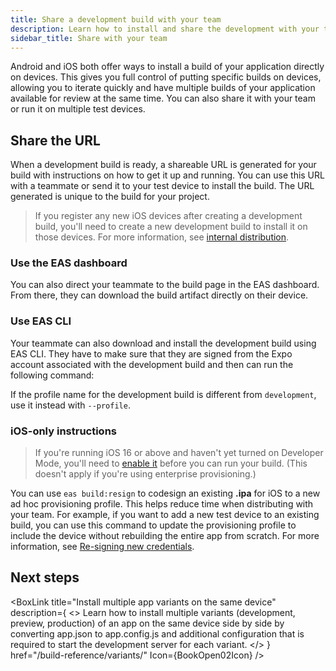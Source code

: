 ```yaml
---
title: Share a development build with your team
description: Learn how to install and share the development with your team or run it on multiple devices.
sidebar_title: Share with your team
---
```


Android and iOS both offer ways to install a build of your application directly on devices. This gives you full control of putting specific builds on devices, allowing you to iterate quickly and have multiple builds of your application available for review at the same time. You can also share it with your team or run it on multiple test devices.

## Share the URL

When a development build is ready, a shareable URL is generated for your build with instructions on how to get it up and running. You can use this URL with a teammate or send it to your test device to install the build. The URL generated is unique to the build for your project.

> If you register any new iOS devices after creating a development build, you'll need to create a new development build to install it on those devices. For more information, see [internal distribution](/build/internal-distribution/).

### Use the EAS dashboard

You can also direct your teammate to the build page in the EAS dashboard. From there, they can download the build artifact directly on their device.

### Use EAS CLI

Your teammate can also download and install the development build using EAS CLI. They have to make sure that they are signed from the Expo account associated with the development build and then can run the following command:

If the profile name for the development build is different from `development`, use it instead with `--profile`.

### iOS-only instructions

> If you're running iOS 16 or above and haven't yet turned on Developer Mode, you'll need to [enable it](/guides/ios-developer-mode) before you can run your build. (This doesn't apply if you're using enterprise provisioning.)

You can use `eas build:resign` to codesign an existing **.ipa** for iOS to a new ad hoc provisioning profile. This helps reduce time when distributing with your team. For example, if you want to add a new test device to an existing build, you can use this command to update the provisioning profile to include the device without rebuilding the entire app from scratch. For more information, see [Re-signing new credentials](/app-signing/app-credentials/#re-signing-new-credentials).

## Next steps

<BoxLink
  title="Install multiple app variants on the same device"
  description={
    <>
      Learn how to install multiple variants (development, preview, production) of an app on the
      same device side by side by converting app.json to app.config.js and
      additional configuration that is required to start the development server for each variant.
    </>
  }
  href="/build-reference/variants/"
  Icon={BookOpen02Icon}
/>